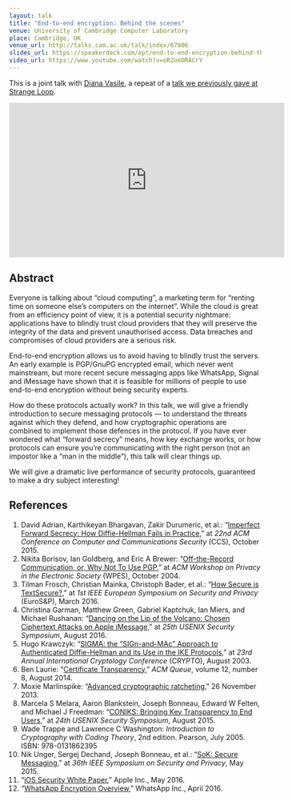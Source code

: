 ```yaml
---
layout: talk
title: "End-to-end encryption: Behind the scenes"
venue: University of Cambridge Computer Laboratory
place: Cambridge, UK
venue_url: http://talks.cam.ac.uk/talk/index/67806
slides_url: https://speakerdeck.com/ept/end-to-end-encryption-behind-the-scenes
video_url: https://www.youtube.com/watch?v=oRZoeDRACrY
---
```


This is a joint talk with [Diana Vasile](http://www.cl.cam.ac.uk/~dac53/), a repeat of a
[talk we previously gave at Strange Loop](/2016/09/16/end-to-end-encryption-at-strange-loop.html).

<script async class="speakerdeck-embed" data-id="5060ce99a98c4faa86d8817f59dfbcf6" data-ratio="1.33333333333333" src="//speakerdeck.com/assets/embed.js"></script>

<iframe width="550" height="309" src="https://www.youtube-nocookie.com/embed/oRZoeDRACrY?rel=0" frameborder="0" allowfullscreen></iframe>

Abstract
--------

Everyone is talking about “cloud computing”, a marketing term for “renting time on someone else’s
computers on the internet”. While the cloud is great from an efficiency point of view, it is
a potential security nightmare: applications have to blindly trust cloud providers that they will
preserve the integrity of the data and prevent unauthorised access. Data breaches and compromises of
cloud providers are a serious risk.

End-to-end encryption allows us to avoid having to blindly trust the servers. An early example is
PGP/GnuPG encrypted email, which never went mainstream, but more recent secure messaging apps like
WhatsApp, Signal and iMessage have shown that it is feasible for millions of people to use
end-to-end encryption without being security experts.

How do these protocols actually work? In this talk, we will give a friendly introduction to secure
messaging protocols — to understand the threats against which they defend, and how cryptographic
operations are combined to implement those defences in the protocol. If you have ever wondered what
“forward secrecy” means, how key exchange works, or how protocols can ensure you’re communicating
with the right person (not an impostor like a “man in the middle”), this talk will clear things up.

We will give a dramatic live performance of security protocols, guaranteed to make a dry subject
interesting!


References
----------

1.  David Adrian, Karthikeyan Bhargavan, Zakir Durumeric, et al.:
    “[Imperfect Forward Secrecy: How Diffie-Hellman Fails in Practice][weakdh],”
    at *22nd ACM Conference on Computer and Communications Security* (CCS), October 2015.
2.  Nikita Borisov, Ian Goldberg, and Eric A Brewer:
    “[Off-the-Record Communication, or, Why Not To Use PGP][otr],”
    at *ACM Workshop on Privacy in the Electronic Society* (WPES), October 2004.
3.  Tilman Frosch, Christian Mainka, Christoph Bader, et al.:
    “[How Secure is TextSecure?][textsecure],” at *1st IEEE European Symposium on
    Security and Privacy* (EuroS&P), March 2016.
4.  Christina Garman, Matthew Green, Gabriel Kaptchuk, Ian Miers, and Michael Rushanan:
    “[Dancing on the Lip of the Volcano: Chosen Ciphertext Attacks on Apple iMessage][imessage],”
    at *25th USENIX Security Symposium*, August 2016.
5.  Hugo Krawczyk: “[SIGMA: the “SIGn-and-MAc” Approach to Authenticated Diffie-Hellman
    and its Use in the IKE Protocols][sigma],” at
    *23rd Annual International Cryptology Conference* (CRYPTO), August 2003.
6.  Ben Laurie: “[Certificate Transparency][laurie],” *ACM Queue*, volume 12, number 8, August 2014.
7.  Moxie Marlinspike: “[Advanced cryptographic ratcheting][ratcheting],” 26 November 2013.
8.  Marcela S Melara, Aaron Blankstein, Joseph Bonneau, Edward W Felten, and Michael J Freedman:
    “[CONIKS: Bringing Key Transparency to End Users][coniks],” at
    *24th USENIX Security Symposium*, August 2015.
9.  Wade Trappe and Lawrence C Washington: *Introduction to Cryptography with Coding Theory*,
    2nd edition. Pearson, July 2005. ISBN: 978-0131862395
10. Nik Unger, Sergej Dechand, Joseph Bonneau, et al.:
    “[SoK: Secure Messaging][unger],” at *36th IEEE Symposium on Security and Privacy*, May 2015.
11. “[iOS Security White Paper][ios],” Apple Inc., May 2016.
12. “[WhatsApp Encryption Overview][whatsapp],” WhatsApp Inc., April 2016.

[weakdh]: https://weakdh.org/imperfect-forward-secrecy-ccs15.pdf
[otr]: https://otr.cypherpunks.ca/otr-wpes.pdf
[textsecure]: https://eprint.iacr.org/2014/904
[imessage]: https://www.usenix.org/conference/usenixsecurity16/technical-sessions/presentation/garman
[sigma]: http://iacr.org/archive/crypto2003/27290399/27290399.pdf
[laurie]: http://queue.acm.org/detail.cfm?id=2668154
[ratcheting]: https://whispersystems.org/blog/advanced-ratcheting/
[coniks]: https://www.usenix.org/system/files/conference/usenixsecurity15/sec15-paper-melara.pdf
[unger]: http://cacr.uwaterloo.ca/techreports/2015/cacr2015-02.pdf
[ios]: http://www.apple.com/business/docs/iOS_Security_Guide.pdf
[whatsapp]: https://www.whatsapp.com/security/WhatsApp-Security-Whitepaper.pdf
